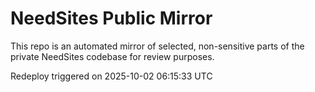 # NeedSites Public Mirror

This repo is an automated mirror of selected, non-sensitive parts of the private NeedSites codebase for review purposes.

Redeploy triggered on 2025-10-02 06:15:33 UTC

